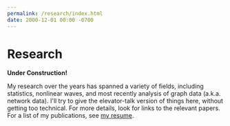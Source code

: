 ```yaml
---
permalink: /research/index.html
date: 2000-12-01 00:00 -0700
---
```


# Research

**Under Construction!**

My research over the years has spanned a variety of fields, including
statistics, nonlinear waves, and most recently analysis of graph data
(a.k.a. network data). I'll try to give the elevator-talk version of things
here, without getting too technical. For more details, look for links to the
relevant papers. For a list of my publications, see [my resume][1].

[1]:/assets/docs/resume.pdf
